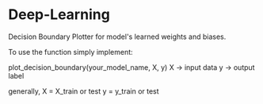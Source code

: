 # Deep-Learning
Decision Boundary Plotter for model's learned weights and biases.

To use the function simply implement:

plot_decision_boundary(your_model_name, X, y)
X -> input data
y -> output label

generally, X = X_train or test
           y = y_train or test
